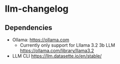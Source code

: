 # llm-changelog

## Dependencies

* Ollama: https://ollama.com
  - Currently only support for Lllama 3.2 3b LLM https://ollama.com/library/llama3.2
* LLM CLI https://llm.datasette.io/en/stable/
